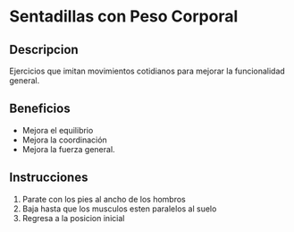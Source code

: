 # Sentadillas con Peso Corporal

## Descripcion
Ejercicios que imitan movimientos cotidianos para mejorar la funcionalidad general.

## Beneficios
- Mejora el equilibrio
- Mejora la coordinación  
- Mejora la fuerza general.

## Instrucciones

1. Parate con los pies al ancho de los hombros
2. Baja hasta que los musculos esten paralelos al suelo
3. Regresa a la posicion inicial